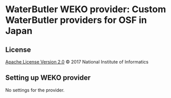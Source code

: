 # WaterButler WEKO provider: Custom WaterButler providers for OSF in Japan

## License

[Apache License Version 2.0](LICENSE) © 2017 National Institute of Informatics

## Setting up WEKO provider

No settings for the provider.

